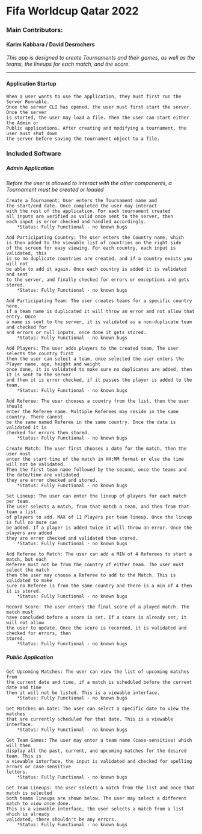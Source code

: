 # Fifa Worldcup Qatar 2022
### Main Contributors: 
#### Karim Kabbara / David Desrochers
*This app is designed to create Tournaments and their games, as well as the teams,
the lineups for each match, and the score.*
<hr>

#### Application Startup

    When a user wants to use the application, they must first run the Server Runnable. 
    Once the server CLI has opened, the user must first start the server. Once the server
    is started, the user may load a file. Then the user can start either the Admin or 
    Public applications. After creating and modifying a tournament, the user must shut down
    the server before saving the tournament object to a file.


### Included Software
##### Admin Application
*Before the user is allowed to interact with the other components, a Tournament must be created or loaded*
        
    Create a Tournament: User enters the Tournament name and
    the start/end date. Once completed the user may interact
    with the rest of the application. For each tournament created
    all inputs are verified as valid once sent to the server, then
    each input is error checked and handled accordingly.
        *Status: Fully Functional - no known bugs

    Add Participating Country: The user enters the Country name, which
    is then added to the viewable list of countries on the right side 
    of the screen for easy viewing. For each country, each input is validated, this
    is so no duplicate countries are created, and if a country exists you will not
    be able to add it again. Once each country is added it is validated and sent    
    to the server, and finally checked for errors or exceptions and gets stored.
        *Status: Fully Functional - no known bugs

    Add Participating Team: The user creates teams for a specific country here,
    if a team name is duplicated it will throw an error and not allow that entry. Once
    a name is sent to the server, it is validated as a non-duplicate team and checked for
    and errors or null inputs, once done it gets stored.
        *Status: Fully Functional - no known bugs

    Add Players: The user adds players to the created team, The user selects the country first 
    then the user can select a team, once selected the user enters the Player name, age, height and weight
    once done, it is validated to make sure no duplicates are added, then it is sent to the server
    and then it is error checked, if it passes the player is added to the team.
        *Status: Fully Functional - no known bugs

    Add Referee: The user chooses a country from the list, then the user should
    enter the Referee name. Multiple Referees may reside in the same country. There cannot
    be the same named Referee in the same country. Once the data is validated it is
    checked for errors then stored.
        *Status: Fully Functional - no known bugs

    Create Match: The user first chooses a date for the match, then the user must
    enter the start time of the match in HH:MM format or else the time will not be validated.
    Then the first team name followed by the second, once the teams and the date/time are validated 
    they are error checked and stored.
        *Status: Fully Functional - no known bugs

    Set Lineup: The user can enter the lineup of players for each match per team. 
    The user selects a match, from that match a team, and then from that team a list
    of players to add. MAX of 11 Players per team lineup. Once the lineup is full no more can
    be added. If a player is added twice it will throw an error. Once the players are added
    they are error checked and validated then stored.
        *Status: Fully Functional - no known bugs

    Add Referee to Match: The user can add a MIN of 4 Referees to start a match, but each
    Referee must not be from the country of either team. The user must select the match
    then the user may choose a Referee to add to the Match. This is validated to make
    sure no Referee is from the same country and there is a min of 4 then it is stored.
        *Status: Fully Functional - no known bugs
    
    Record Score: The user enters the final score of a played match. The match must
    have concluded before a score is set. If a score is already set, it will not allow 
    the user to update. Once the score is recorded, it is validated and checked for errors, then
    stored.
        *Status: Fully Functional - no known bugs

##### Public Application

    Get Upcoming Matches: The user can view the list of upcoming matches from
    the current date and time, if a match is scheduled before the current date and time
    then it will not be listed. This is a viewable interface.
        *Status: Fully Functional - no known bugs

    Get Matches on Date: The user can select a specific date to view the matches
    that are currently scheduled for that date. This is a viewable interface.
        *Status: Fully Functional - no known bugs

    Get Team Games: The user may enter a team name (case-sensitive) which will then
    display all the past, current, and upcoming matches for the desired team. This is
    a viewable interface, the input is validated and checked for spelling errors or case-sensitive 
    letters. 
        *Status: Fully Functional - no known bugs

    Get Team Lineups: The user selects a match from the list and once that match is selected
    both teams lineups are shown below. The user may select a different match to view once done.
    This is a viewable interface, the user selects a match from a list which is already
    validated, there shouldn't be any errors.
        *Status: Fully Functional - no known bugs
